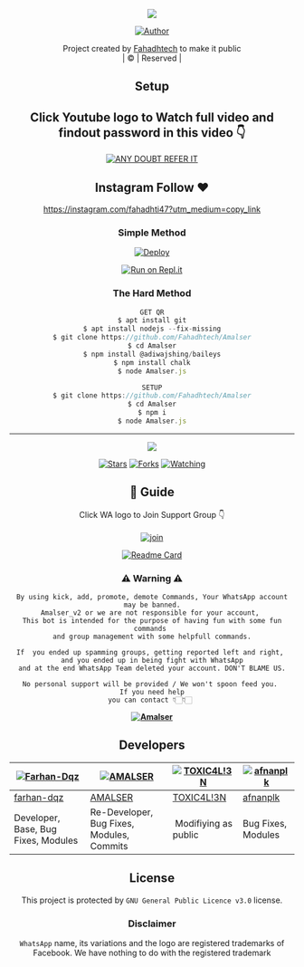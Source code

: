 <div align="center">

 </a>
</p>
<div align="center">
  <p align="center">
<img src=https://i.imgur.com/w89FHm7.jpeg>
</p>
  <p align="center">
<a href="https://github.com/Fahadhtech"><img title="Author" src="https://img.shields.io/badge/Author-Fahadhtech/Amalser?color=blue&style=for-the-badge&logo=whatsapp"></a>
</p>
</div>
<p align="center">
Project created by <a href="https://github.com/Fahadhtech">Fahadhtech</a> to make it public
    <br>
       | © |
        Reserved |
    <br> 
</p>

## Setup
<div align="center"> 


## Click Youtube logo to Watch full video and findout password in this video 👇

 [![ANY DOUBT REFER IT](https://www.linkpicture.com/q/YouTube-Logo-700x394.png)](https://https://youtube.com/channel/UCRvfblXl7bzbcaEf32fXqRA)


## Instagram  Follow ❤️

https://instagram.com/fahadhti47?utm_medium=copy_link


  ### Simple Method
  
[![Deploy](https://www.herokucdn.com/deploy/button.svg)](https://heroku.com/deploy?template=https://github.com/Fahadhtech/Amalser.git)



  
[![Run on Repl.it](https://repl.it/badge/github/quiec/whatsAlfa)](https://replit.com/@Amalser/Amalser)
  
### The Hard Method
```js
GET QR
$ apt install git
$ apt install nodejs --fix-missing
$ git clone https://github.com/Fahadhtech/Amalser
$ cd Amalser
$ npm install @adiwajshing/baileys
$ npm install chalk
$ node Amalser.js
```
      
```js
SETUP
$ git clone https://github.com/Fahadhtech/Amalser
$ cd Amalser
$ npm i
$ node Amalser.js
```

----

  <p align="center">
  <a href="httsp://github.com/Fahadhtech/Amalser">
    
<a href="https://github.com/Fahadhtech/followers">
<img src="https://img.shields.io/github/repo-size/Fahadhtech/Amalser?color=green&label=Repo%20total%20size&style=plastic">
<p align="center">
<a href="https://github.com/Fahadhtech/followers"
<img title="Followers" src="https://img.shields.io/github/followers/Fahadhtech?color=blue&style=flat-square"></a>
<a href="https://github.com/Fahadhtech/Amalser/stargazers/"><img title="Stars" src="https://img.shields.io/github/stars/Fahadhtech/Amalser?color=blue&style=flat-square"></a>
<a href="https://github.com/Fahadhtech/Amalser/network/members"><img title="Forks" src="https://img.shields.io/github/forks/Fahadhtech/Amalser?color=blue&style=flat-square"></a>
<a href="https://github.com/Fahadhtech/Amalser/watchers"><img title="Watching" src="https://img.shields.io/github/watchers/Fahadhtech/Amalser?label=Watchers&color=blue&style=flat-square"></a>
</p>

## 📢 Guide
Click WA logo to Join Support Group 👇
    <br>
<br>
  [![join](https://github.com/Alien-alfa/PublicBot/blob/main/wlogo.svg.png)](https://chat.whatsapp.com/Jc77krejULn0WWxX3l84GL)
  <div align="center">
       
  [![Readme Card](https://github-readme-stats.vercel.app/api/pin/?username=Fahadhtech&repo=Amalser&theme=nightowl)](https://github.com/Fahadhtech/Amalser)
  </div>
    
### ⚠ Warning ⚠

```
By using kick, add, promote, demote Commands, Your WhatsApp account may be banned.
Amalser_v2 or we are not responsible for your account, 
This bot is intended for the purpose of having fun with some fun commands 
and group management with some helpfull commands.

If  you ended up spamming groups, getting reported left and right, 
and you ended up in being fight with WhatsApp
and at the end WhatsApp Team deleted your account. DON'T BLAME US.

No personal support will be provided / We won't spoon feed you. 
If you need help
you can contact 👇🏻👇🏻 
```
**[![Amalser](https://www.linkpicture.com/q/WHTSPP-LOGO.png)](http://wa.me/918606871466?text=Can%20you%20help%20bro)**

## Developers
  <div align="center">
    
  [![Farhan-Dqz](https://github.com/farhan-dqz.png?size=100)](https://github.com/farhan-dqz) | [![AMALSER](https://github.com/Fahadhtech.png?size=100)](https://github.com/Fahadhtech) |  [![TOXIC4L!3N](https://github.com/Alien-alfa.png?size=100)](https://github.com/AI-VIKI) | [![afnanplk](https://github.com/afnanplk.png?size=100)](https://github.com/afnanplk) 
----|----|----|----
[farhan-dqz](https://github.com/farhan-dqz) | [AMALSER](https://github.com/Fahadhtech) | [TOXIC4L!3N](https://github.com/AI-VIKI) | [afnanplk](https://github.com/afnanplk) 
Developer, Base, Bug Fixes, Modules| Re-Developer, Bug Fixes, Modules, Commits |  Modifiying  as   public | Bug Fixes, Modules 
  </div>
    


## License
This project is protected by `GNU General Public Licence v3.0` license.

### Disclaimer
`WhatsApp` name, its variations and the logo are registered trademarks of Facebook. We have nothing to do with the registered trademark
